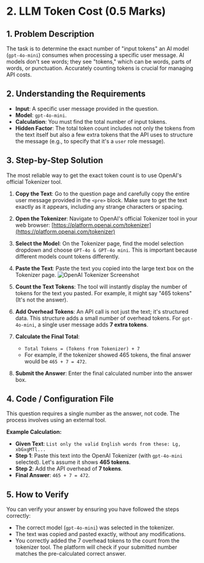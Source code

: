 # 2. LLM Token Cost (0.5 Marks)

## 1. Problem Description

The task is to determine the exact number of "input tokens" an AI model (`gpt-4o-mini`) consumes when processing a specific user message. AI models don't see words; they see "tokens," which can be words, parts of words, or punctuation. Accurately counting tokens is crucial for managing API costs.

## 2. Understanding the Requirements

- **Input**: A specific user message provided in the question.
- **Model**: `gpt-4o-mini`.
- **Calculation**: You must find the total number of input tokens.
- **Hidden Factor**: The total token count includes not only the tokens from the text itself but also a few extra tokens that the API uses to structure the message (e.g., to specify that it's a `user` role message).

## 3. Step-by-Step Solution

The most reliable way to get the exact token count is to use OpenAI's official Tokenizer tool.

1. **Copy the Text**: Go to the question page and carefully copy the entire user message provided in the `<pre>` block. Make sure to get the text exactly as it appears, including any strange characters or spacing.

2. **Open the Tokenizer**: Navigate to OpenAI's official Tokenizer tool in your web browser:
   [https://platform.openai.com/tokenizer](https://platform.openai.com/tokenizer)

3. **Select the Model**: On the Tokenizer page, find the model selection dropdown and choose `GPT-4o & GPT-4o mini`. This is important because different models count tokens differently.

4. **Paste the Text**: Paste the text you copied into the large text box on the Tokenizer page.
   ![OpenAI Tokenizer Screenshot](https://i.imgur.com/L59kufL.png)

5. **Count the Text Tokens**: The tool will instantly display the number of tokens for the text you pasted. For example, it might say "465 tokens" (It's not the answer).

6. **Add Overhead Tokens**: An API call is not just the text; it's structured data. This structure adds a small number of overhead tokens. For `gpt-4o-mini`, a single user message adds **7 extra tokens**.

7. **Calculate the Final Total**:
   - `Total Tokens = (Tokens from Tokenizer) + 7`
   - For example, if the tokenizer showed 465 tokens, the final answer would be `465 + 7 = 472`.

8. **Submit the Answer**: Enter the final calculated number into the answer box.

## 4. Code / Configuration File

This question requires a single number as the answer, not code. The process involves using an external tool.

**Example Calculation:**

- **Given Text**: `List only the valid English words from these: Lg, xbGxgMTl...`
- **Step 1**: Paste this text into the OpenAI Tokenizer (with `gpt-4o-mini` selected). Let's assume it shows **465 tokens**.
- **Step 2**: Add the API overhead of **7 tokens**.
- **Final Answer**: `465 + 7 = 472`.

## 5. How to Verify

You can verify your answer by ensuring you have followed the steps correctly:

- The correct model (`gpt-4o-mini`) was selected in the tokenizer.
- The text was copied and pasted exactly, without any modifications.
- You correctly added the 7 overhead tokens to the count from the tokenizer tool.
  The platform will check if your submitted number matches the pre-calculated correct answer.
